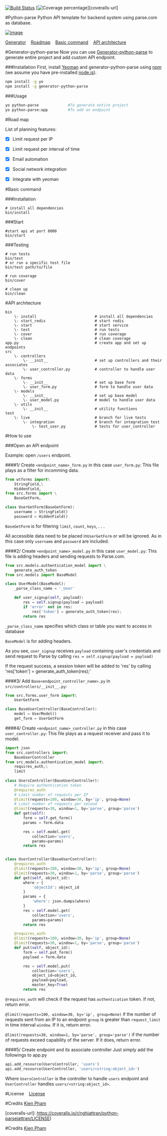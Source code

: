 
[![Build Status][travis-image]][travis-url]
[![Coverage percentage][coveralls-image]][coveralls-url]

#Python-parse
	Python API template for backend system using parse.com as database.

[![image](python-parse.png)](https://github.com/nghiattran/python-parse) 

[Generator](#generator)&nbsp;&nbsp;&nbsp;
[Roadmap](#road-map)&nbsp;&nbsp;&nbsp;
[Basic command](#basic)&nbsp;&nbsp;&nbsp;
[API architecture](#architecture)&nbsp;&nbsp;&nbsp;

#<a name="generator">Generator-python-parse
Now you can use [Generator-python-parse][generator-python-parse-url] to generate entire project and add custom API endpoint.

###Installation
First, install [Yeoman](http://yeoman.io) and generator-python-parse using [npm](https://www.npmjs.com/) (we assume you have pre-installed [node.js](https://nodejs.org/)).

```bash
npm install -g yo
npm install -g generator-python-parse
```

###Usage
```bash
yo python-parse				#To generate entire project
yo python-parse:app 		#To add an endpoint
```

#<a name="road-map">Road map

List of planning features:

- [x] Limit request per IP
- [x] Limit request per interval of time
- [x] Email automation
- [x] Social network integration
- [x] Integrate with yeoman


#<a name="basic"></a>Basic command

###Installation
    
    # install all dependencies
    bin/install
 
###Start
   
    #start api at port 8000
    bin/start
    
###Testing
    
    # run tests
    bin/test
    # or run a specific test file
    bin/test path/to/file

    # run coverage
    bin/cover

    # clean up
    bin/clean

#<a name="architecture">API architecture

    bin
        \- install                          # install all dependencies
        \- start_redis                      # start redis
        \- start                            # start service   
        \- test                             # run tests
        \- cover                            # run coverage
        \- clean                            # clean coverage
    app.py                                  # create app and set up endpoints 
    src
        \- controllers                      
            \- __init__                     # set up controllers and their associates
            \- user_controller.py           # controller to handle user data
        \- forms
            \- __init__                     # set up base form
            \- user_form.py                 # form to handle user data
        \- models
            \- __init__                     # set up base model
            \- user_model.py                # model to handle user data
        \- utils
            \- __init__                     # utility functions
    test
        \- live                             # branch for live tests
            \- integration                  # branch for integration test
                \- test_user.py             # tests for user_controller

#How to use

###Open an API endpoint

Example: open `/users` endpoint.

####1/ Create `<endpoint_name>_form.py` in this case `user_form.py`:
This file plays as a filter for incomming data.

``` python
from wtforms import\
    StringField,\
    HiddenField,
from src.forms import \
    BaseGetForm,

class UserGetForm(BaseGetForm):
    username = StringField()
    password = HiddenField()
```

`BaseGetForm` is for filtering `limit`, `count`, `keys`, . . .

All accessible data need to be placed in`UserGetForm` or will be ignored. As in this case only `username` and `password` are included.

####2/ Create `<endpoint_name>_model.py` in this case `user_model.py`:
This file is adding headers and sending requests to Parse.com.

``` python
from src.models.authentication_model import \
    generate_auth_token
from src.models import BaseModel

class UserModel(BaseModel):
    _parse_class_name = '_User'

    def user_signup(self, payload):
        res = self.signup(payload = payload)
        if 'error' not in res:
            res['token'] = generate_auth_token(res);
        return res
```

`_parse_class_name` specifies which class or table you want to access in database

`BaseModel` is for adding headers.

As you see, `user_signup` receives `payload` containing user's credentials and send request to Parse by calling `res = self.signup(payload = payload)`

If the request success, a session token will be added to 'res' by calling 'res['token'] = generate_auth_token(res);'

####3/ Add `Base<endpoint_controller_name>.py` in `src/controllers/__init__.py`:

```python
from src.forms.user_form import\
    UserGetForm

class BaseUserController(BaseController):
    model = UserModel()
    get_form = UserGetForm
```

####4/ Create `<endpoint_name>_controller.py` in this case `user_controller.py`:
This file plays as a request receiver and pass it to model. 
```python
import json
from src.controllers import\
    BaseUserController
from src.models.authentication_model import\
    requires_auth,\
    limit
    
class UsersController(BaseUserController):
    # Require authentication token
    @requires_auth
    # Limit number of requests per IP
    @limit(requests=100, window=30, by='ip', group=None)
    # Limit number of requests per second
    @limit(requests=30, window=1, by='parse', group='parse')
    def get(self):
        form = self.get_form()
        params = form.data

        res = self.model.get(
            collection='users',
            params=params)
        return res


class UserController(BaseUserController):
    @requires_auth
    @limit(requests=100, window=30, by='ip', group=None)
    @limit(requests=30, window=1, by='parse', group='parse')
    def get(self, object_id):
        where = {
            'objectId': object_id
        }
        params = {
            'where': json.dumps(where)
        }
        res = self.model.get(
            collection='users',
            params=params)
        return res

    @requires_auth
    @limit(requests=100, window=30, by='ip', group=None)
    @limit(requests=30, window=1, by='parse', group='parse')
    def put(self, object_id):
        form = self.put_form()
        payload = form.data

        res = self.model.put(
            collection='users',
            object_id=object_id,
            payload=payload,
            master_key=True)
        return res
```

`@requires_auth` will check if the request has `authentication` token. If not, return error.

`@limit(requests=100, window=30, by='ip', group=None)` if the number of requests sent from an IP to an endpoint `group` is greater than `request_limit` in time interval `window`. If it is, return error.

`@limit(requests=30, window=1, by='parse', group='parse')` if the number of requests exceed capability of the server. If it does, return error.

####5/ Create endpoint and its associate controller
Just simply add the followings to app.py

```python
api.add_resource(UsersController, 'users')
api.add_resource(UserController, 'users/<string:object_id>')
```

Where `UsersController` is the controller to handle `users` endpoint and `UserController` handles `users/<string:object_id>`.

#License
&nbsp;&nbsp;&nbsp;[License](https://github.com/nghiattran/LICENSE)

#Credits
[Kien Pham](https://github.com/kienpham2000)

[python-parse-url]: https://github.com/nghiattran/python-parse
[generator-python-parse-url]: https://github.com/nghiattran/generator-python-parse
[travis-url]: https://travis-ci.org/nghiattran/python-parse
[travis-image]: https://travis-ci.org/nghiattran/python-parse.svg?branch=master
[coveralls-image]: https://coveralls.io/repos/nghiattran/python-parse/badge.svg
[coveralls-url]: https://coveralls.io/r/nghiattran/python-parseiattran/LICENSE)

#Credits
[Kien Pham](https://github.com/kienpham2000)